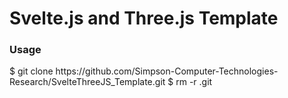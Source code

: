 # Svelte.js and Three.js Template

<h3>Usage</h3>
$ git clone https://github.com/Simpson-Computer-Technologies-Research/SvelteThreeJS_Template.git
$ rm -r .git
